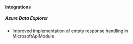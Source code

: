 
#### Integrations
##### Azure Data Explorer
- Improved implementation of empty response handling in MicrosoftApiModule 
